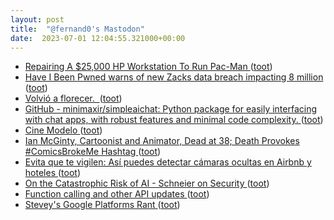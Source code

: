 ```yaml
---
layout: post
title:  "@fernand0's Mastodon"
date:  2023-07-01 12:04:55.321000+00:00
---
```

*  [Repairing A $25,000 HP Workstation To Run Pac-Man ](https://hackaday.com/2023/06/20/repairing-a-25000-hp-workstation-to-run-pac-man) ([toot](https://mastodon.social/@fernand0/110638733414901418))
*  [Have I Been Pwned warns of new Zacks data breach impacting 8 million ](https://www.bleepingcomputer.com/news/security/have-i-been-pwned-warns-of-new-zacks-data-breach-impacting-8-million) ([toot](https://mastodon.social/@fernand0/110638665328239871))
*  [Volvió a florecer.  ](https://avecesunafoto.wordpress.com/2023/07/01/volvio-a-florecer) ([toot](https://mastodon.social/@fernand0/110638512825310452))
*  [GitHub - minimaxir/simpleaichat: Python package for easily interfacing with chat apps, with robust features and minimal code complexity. ](https://github.com/minimaxir/simpleaicha) ([toot](https://mastodon.social/@fernand0/110638398519318141))
*  [Cine Modelo ](https://www.flickr.com/photos/fernand0/53007631154) ([toot](https://mastodon.social/@fernand0/110638294814905406))
*  [Ian McGinty, Cartoonist and Animator, Dead at 38; Death Provokes #ComicsBrokeMe Hashtag ](http://www.multiversitycomics.com/news/ian-mcginty-rip) ([toot](https://mastodon.social/@fernand0/110638156214136290))
*  [Evita que te vigilen: Así puedes detectar cámaras ocultas en Airbnb y hoteles ](https://www.adslzone.net/noticias/seguridad/como-detectar-camaras-ocultas-airbnb-hoteles) ([toot](https://mastodon.social/@fernand0/110637830247852821))
*  [On the Catastrophic Risk of AI - Schneier on Security ](https://www.schneier.com/blog/archives/2023/06/on-the-catastrophic-risk-of-ai.htm) ([toot](https://mastodon.social/@fernand0/110637722380594080))
*  [Function calling and other API updates ](https://openai.com/blog/function-calling-and-other-api-update) ([toot](https://mastodon.social/@fernand0/110634412986222823))
*  [Stevey's Google Platforms Rant ](https://gist.github.com/chitchcock/128161) ([toot](https://mastodon.social/@fernand0/110634157351496464))
